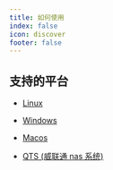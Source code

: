 ```yaml
---
title: 如何使用
index: false
icon: discover
footer: false
---
```


## 支持的平台

- [Linux](linux.md)

- [Windows](windows.md)

- [Macos](macos.md)

- [QTS (威联通 nas 系统)](qts.md)
